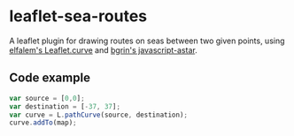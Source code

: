# leaflet-sea-routes

A leaflet plugin for drawing routes on seas between two given points, using [elfalem's Leaflet.curve](https://github.com/elfalem/Leaflet.curve) and [bgrin's javascript-astar](https://github.com/bgrins/javascript-astar).

## Code example

```javascript
var source = [0,0];
var destination = [-37, 37];
var curve = L.pathCurve(source, destination);
curve.addTo(map);
```